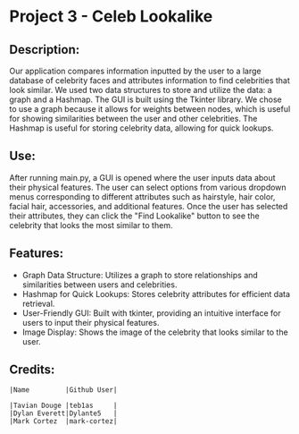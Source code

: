 # Project 3 - Celeb Lookalike

## Description: 

Our application compares information inputted by the user to a large database of celebrity faces and attributes 
information to find celebrities that look similar. We used two data structures to store and utilize the data: a 
graph and a Hashmap. The GUI is built using the Tkinter library. We chose to use a graph because it allows for weights
between nodes, which is useful for showing similarities between the user and other celebrities. The Hashmap is useful 
for storing celebrity data, allowing for quick lookups.

## Use: 

After running main.py, a GUI is opened where the user inputs data about their physical 
features. The user can select options from various dropdown menus corresponding to different attributes such as 
hairstyle, hair color, facial hair, accessories, and additional features. Once the user has selected their attributes, 
they can click the "Find Lookalike" button to see the celebrity that looks the most similar to them.

## Features:
- Graph Data Structure: Utilizes a graph to store relationships and similarities between users and celebrities.
- Hashmap for Quick Lookups: Stores celebrity attributes for efficient data retrieval.
- User-Friendly GUI: Built with tkinter, providing an intuitive interface for users to input their physical features.
- Image Display: Shows the image of the celebrity that looks similar to the user.

## Credits:
    
    |Name         |Github User|

    |Tavian Douge |teb1as     |
    |Dylan Everett|Dylante5   |
    |Mark Cortez  |mark-cortez|

